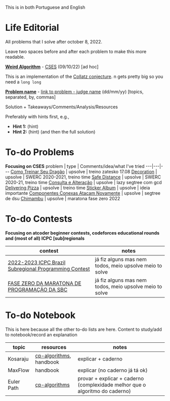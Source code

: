This is in both Portuguese and English

# Life Editorial
All problems that I solve after october 8, 2022.

Leave two spaces before and after each problem to make this more readable.


**[Weird Algorithm](cses/weird_algorithm.cpp)** - [CSES](https://cses.fi/problemset/task/1068/) (09/10/22) [ad hoc]

This is an implementation of the [Collatz conjecture](https://en.wikipedia.org/wiki/Collatz_conjecture).
n gets pretty big so you need a `long long`


**[Problem name](readme.md)** - [link to problem - judge name](readme.md) (dd/mm/yy) [topics, separated, by, commas]

Solution + Takeaways/Comments/Analysis/Resources

Preferably with hints first, e.g.,
- **Hint 1:** (hint)
- **Hint 2:** (hint)
(and then the full solution)


# To-do Problems
**Focusing on CSES**
problem | type | Comments/idea/what I've tried
---|---|---
[Como Treinar Seu Dragão](https://www.beecrowd.com.br/judge/pt/problems/view/1851) | upsolve | treino zatesko 17.08
[Decoration](https://codeforces.com/gym/103081/problem/G) | upsolve | SWERC 2020-2021, treino time
[Safe Distance](https://codeforces.com/gym/103081/problem/C) | upsolve | SWERC 2020-21, treino time
[Consulta e Alteração](https://www.beecrowd.com.br/judge/pt/problems/view/3306?) | upsolve | lazy segtree com gcd
[Delivering Pizza](https://codeforces.com/gym/103274/problem/D) | upsolve | treino time
[Sticker Album](https://codeforces.com/gym/102861/problem/A) | upsolve | ideia importante
[Componentes Conexas Atacam Novamente](https://codeforces.com/gym/102020/problem/C) | upsolve | segtree de dsu
[Chimambu](https://www.beecrowd.com.br/judge/pt/challenges/view/685/3) | upsolve | maratona fase zero 2022

# To-do Contests
**Focusing on atcoder beginner contests, codeforces educational rounds and (most of all) ICPC [sub]regionals**

contest | notes
---|---
[2022-2023 ICPC Brazil Subregional Programming Contest](https://codeforces.com/gym/103960) | já fiz alguns mas nem todos, meio upsolve meio to solve
[FASE ZERO DA MARATONA DE PROGRAMAÇÃO DA SBC](https://www.beecrowd.com.br/judge/pt/contests/view/685) | já fiz alguns mas nem todos, meio upsolve meio to solve

# To-do Notebook
This is here because all the other to-do lists are here. Content to study/add to notebook/record an explanation

topic | resources | notes
---|---|--
Kosaraju | [cp-algorithms](https://cp-algorithms.com/graph/strongly-connected-components.html), handbook | explicar + caderno
MaxFlow | handbook | explicar (no caderno já tá ok)
Euler Path | [cp-algorithms](https://cp-algorithms.com/graph/euler_path.html) | provar + explicar + caderno (complexidade melhor que o algoritmo do caderno)

